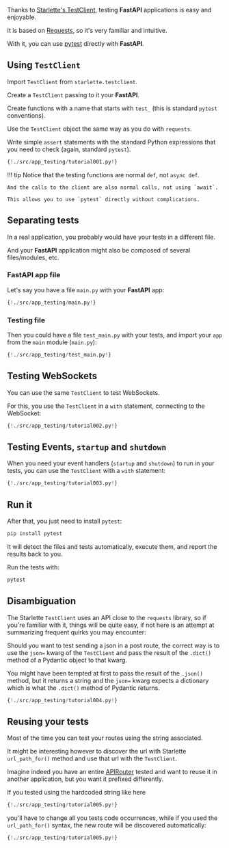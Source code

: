Thanks to <a href="https://www.starlette.io/testclient/" target="_blank">Starlette's TestClient</a>, testing **FastAPI** applications is easy and enjoyable.

It is based on <a href="http://docs.python-requests.org" target="_blank">Requests</a>, so it's very familiar and intuitive.

With it, you can use <a href="https://docs.pytest.org/" target="_blank">pytest</a> directly with **FastAPI**.

## Using `TestClient`

Import `TestClient` from `starlette.testclient`.

Create a `TestClient` passing to it your **FastAPI**.

Create functions with a name that starts with `test_` (this is standard `pytest` conventions).

Use the `TestClient` object the same way as you do with `requests`.

Write simple `assert` statements with the standard Python expressions that you need to check (again, standard `pytest`).

```Python hl_lines="2 12 15 16 17 18"
{!./src/app_testing/tutorial001.py!}
```

!!! tip
    Notice that the testing functions are normal `def`, not `async def`. 
    
    And the calls to the client are also normal calls, not using `await`.

    This allows you to use `pytest` directly without complications.


## Separating tests

In a real application, you probably would have your tests in a different file.

And your **FastAPI** application might also be composed of several files/modules, etc.

### **FastAPI** app file

Let's say you have a file `main.py` with your **FastAPI** app:

```Python
{!./src/app_testing/main.py!}
```

### Testing file

Then you could have a file `test_main.py` with your tests, and import your `app` from the `main` module (`main.py`):

```Python
{!./src/app_testing/test_main.py!}
```

## Testing WebSockets

You can use the same `TestClient` to test WebSockets.

For this, you use the `TestClient` in a `with` statement, connecting to the WebSocket:

```Python hl_lines="27 28 29 30 31"
{!./src/app_testing/tutorial002.py!}
```

## Testing Events, `startup` and `shutdown`

When you need your event handlers (`startup` and `shutdown`) to run in your tests, you can use the `TestClient` with a `with` statement:

```Python hl_lines="9 10 11 12 20 21 22 23 24"
{!./src/app_testing/tutorial003.py!}
```

## Run it

After that, you just need to install `pytest`:

```bash
pip install pytest
```

It will detect the files and tests automatically, execute them, and report the results back to you.

Run the tests with:

```bash
pytest
```

## Disambiguation

The Starlette `TestClient` uses an API close to the `requests` library, so if you're familiar with it, things will be quite easy, if not here is an attempt at summarizing frequent quirks you may encounter:

Should you want to test sending a json in a post route, the correct way is to use the `json=` kwarg of the `TestClient` and pass the result of the `.dict()` method of a Pydantic object to that kwarg.

You might have been tempted at first to pass the result of the `.json()` method, but it returns a string and the `json=` kwarg expects a dictionary which is what the `.dict()` method of Pydantic returns.

```Python hl_lines="21 22"
{!./src/app_testing/tutorial004.py!}
```

## Reusing your tests

Most of the time you can test your routes using the string associated.

It might be interesting however to discover the url with Starlette `url_path_for()` method and use that url with the `TestClient`.

Imagine indeed you have an entire [APIRouter](https://fastapi.tiangolo.com/tutorial/bigger-applications/#apirouter) tested and want to reuse it in another application, but you want it prefixed differently.

If you tested using the hardcoded string like here
 
```Python hl_lines="37"
{!./src/app_testing/tutorial005.py!}
```

 you'll have to change all you tests code occurrences, while if you used the `url_path_for()` syntax, the new route will be discovered automatically:
 
 ```Python hl_lines="28"
{!./src/app_testing/tutorial005.py!}
```
 
